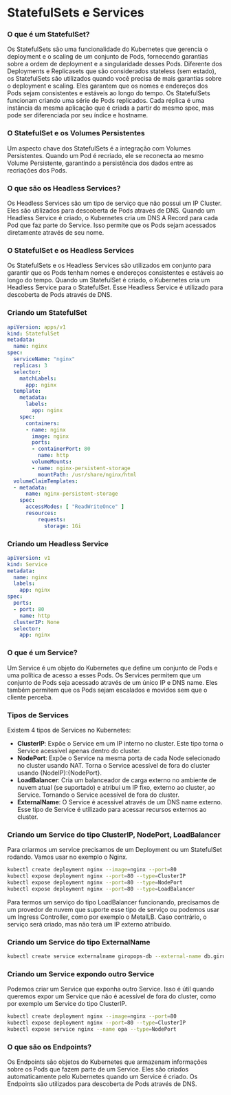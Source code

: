 # StatefulSets e Services

### O que é um StatefulSet?

Os StatefulSets são uma funcionalidade do Kubernetes que gerencia o deployment e o scaling de um conjunto de Pods, fornecendo garantias sobre a ordem de deployment e a singularidade desses Pods.
Diferente dos Deployments e Replicasets que são considerados stateless (sem estado), os StatefulSets são utilizados quando você precisa de mais garantias sobre o deployment e scaling. Eles garantem que os nomes e endereços dos Pods sejam consistentes e estáveis ao longo do tempo.
Os StatefulSets funcionam criando uma série de Pods replicados. Cada réplica é uma instância da mesma aplicação que é criada a partir do mesmo spec, mas pode ser diferenciada por seu índice e hostname.

### O StatefulSet e os Volumes Persistentes

Um aspecto chave dos StatefulSets é a integração com Volumes Persistentes. Quando um Pod é recriado, ele se reconecta ao mesmo Volume Persistente, garantindo a persistência dos dados entre as recriações dos Pods.

### O que são os Headless Services?

Os Headless Services são um tipo de serviço que não possui um IP Cluster. Eles são utilizados para descoberta de Pods através de DNS. Quando um Headless Service é criado, o Kubernetes cria um DNS A Record para cada Pod que faz parte do Service. Isso permite que os Pods sejam acessados diretamente através de seu nome.

### O StatefulSet e os Headless Services

Os StatefulSets e os Headless Services são utilizados em conjunto para garantir que os Pods tenham nomes e endereços consistentes e estáveis ao longo do tempo. Quando um StatefulSet é criado, o Kubernetes cria um Headless Service para o StatefulSet. Esse Headless Service é utilizado para descoberta de Pods através de DNS. 

### Criando um StatefulSet

```yaml
apiVersion: apps/v1
kind: StatefulSet
metadata:
  name: nginx
spec:
  serviceName: "nginx"
  replicas: 3
  selector:
    matchLabels:
      app: nginx
  template:
    metadata:
      labels:
        app: nginx
    spec:
      containers:
      - name: nginx
        image: nginx
        ports:
        - containerPort: 80
          name: http
        volumeMounts:
        - name: nginx-persistent-storage
          mountPath: /usr/share/nginx/html
  volumeClaimTemplates:
  - metadata:
      name: nginx-persistent-storage
    spec:
      accessModes: [ "ReadWriteOnce" ]
      resources:
          requests:
            storage: 1Gi
```

### Criando um Headless Service

```yaml
apiVersion: v1
kind: Service
metadata:
  name: nginx
  labels:
    app: nginx
spec:
  ports:
  - port: 80
    name: http
  clusterIP: None
  selector:
    app: nginx
```

### O que é um Service?

Um Service é um objeto do Kubernetes que define um conjunto de Pods e uma política de acesso a esses Pods. Os Services permitem que um conjunto de Pods seja acessado através de um único IP e DNS name. Eles também permitem que os Pods sejam escalados e movidos sem que o cliente perceba.

### Tipos de Services

Existem 4 tipos de Services no Kubernetes:

- **ClusterIP**: Expõe o Service em um IP interno no cluster. Este tipo torna o Service acessível apenas dentro do cluster.
- **NodePort**: Expõe o Service na mesma porta de cada Node selecionado no cluster usando NAT. Torna o Service acessível de fora do cluster usando {NodeIP}:{NodePort}.
- **LoadBalancer**: Cria um balanceador de carga externo no ambiente de nuvem atual (se suportado) e atribui um IP fixo, externo ao cluster, ao Service. Tornando o Service acessível de fora do cluster.
- **ExternalName**: O Service é acessível através de um DNS name externo. Esse tipo de Service é utilizado para acessar recursos externos ao cluster.

### Criando um Service do tipo ClusterIP, NodePort, LoadBalancer

Para criarmos um service precisamos de um Deployment ou um StatefulSet rodando. Vamos usar no exemplo o Nginx.

```bash
kubectl create deployment nginx --image=nginx --port=80
kubectl expose deployment nginx --port=80 --type=ClusterIP
kubectl expose deployment nginx --port=80 --type=NodePort
kubectl expose deployment nginx --port=80 --type=LoadBalancer
```

Para termos um serviço do tipo LoadBalancer funcionando, precisamos de um provedor de nuvem que suporte esse tipo de serviço ou podemos usar um Ingress Controller, como por exemplo o MetalLB. Caso contrário, o serviço será criado, mas não terá um IP externo atribuído. 

### Criando um Service do tipo ExternalName

```bash
kubectl create service externalname giropops-db --external-name db.giropops.com.br
```

### Criando um Service expondo outro Service

Podemos criar um Service que exponha outro Service. Isso é útil quando queremos expor um Service que não é acessível de fora do cluster, como por exemplo um Service do tipo ClusterIP. 

```bash
kubectl create deployment nginx --image=nginx --port=80
kubectl expose deployment nginx --port=80 --type=ClusterIP
kubectl expose service nginx --name opa --type=NodePort
```

### O que são os Endpoints?

Os Endpoints são objetos do Kubernetes que armazenam informações sobre os Pods que fazem parte de um Service. Eles são criados automaticamente pelo Kubernetes quando um Service é criado. Os Endpoints são utilizados para descoberta de Pods através de DNS.
